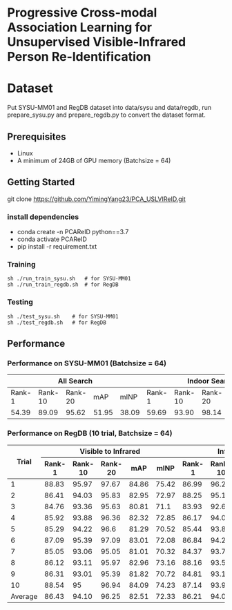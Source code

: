 # Progressive Cross-modal Association Learning for Unsupervised Visible-Infrared Person Re-Identification

# Dataset
Put SYSU-MM01 and RegDB dataset into data/sysu and data/regdb, run prepare_sysu.py and prepare_regdb.py to convert the dataset format.

## Prerequisites
- Linux
- A minimum of 24GB of GPU memory (Batchsize = 64)

## Getting Started
git clone https://github.com/YimingYang23/PCA_USLVIReID.git

### install dependencies
- conda create -n PCAReID python==3.7
- conda activate PCAReID
- pip install -r requirement.txt

### Training
```shell
sh ./run_train_sysu.sh   # for SYSU-MM01
sh ./run_train_regdb.sh  # for RegDB
```
### Testing
```shell
sh ./test_sysu.sh    # for SYSU-MM01
sh ./test_regdb.sh   # for RegDB
```
## Performance
### Performance on SYSU-MM01 (Batchsize = 64)
<table class="tg">
<thead>
  <tr>
    <th class="tg-baqh" colspan="5">All Search</th>
    <th class="tg-baqh" colspan="5">Indoor Search</th>
  </tr>
</thead>
<tbody>
  <tr>
    <td class="tg-baqh">Rank-1</td>
    <td class="tg-baqh">Rank-10</td>
    <td class="tg-baqh">Rank-20</td>
    <td class="tg-baqh">mAP</td>
    <td class="tg-baqh">mINP</td>
    <td class="tg-baqh">Rank-1</td>
    <td class="tg-baqh">Rank-10</td>
    <td class="tg-baqh">Rank-20</td>
    <td class="tg-baqh">mAP</td>
    <td class="tg-baqh">mINP</td>
  </tr>
  <tr>
    <td class="tg-baqh">54.39</td>
    <td class="tg-baqh">89.09</td>
    <td class="tg-baqh">95.62</td>
    <td class="tg-baqh">51.95</td>
    <td class="tg-baqh">38.09</td>
    <td class="tg-baqh">59.69</td>
    <td class="tg-baqh">93.90</td>
    <td class="tg-baqh">98.14</td>
    <td class="tg-baqh">66.72</td>
    <td class="tg-baqh">62.44</td>
  </tr>
</tbody>
</table>


### Performance on RegDB (10 trial, Batchsize = 64)
<table class="tg">
<thead>
  <tr>
    <th class="tg-gaoc" rowspan="2">Trial</th>
    <th class="tg-gaoc" colspan="5">Visible to Infrared</th>
    <th class="tg-gaoc" colspan="5">Infrared to Visible</th>
  </tr>
  <tr>
    <th class="tg-gaoc">Rank-1</th>
    <th class="tg-gaoc">Rank-10</th>
    <th class="tg-gaoc">Rank-20</th>
    <th class="tg-gaoc">mAP</th>
    <th class="tg-gaoc">mINP</th>
    <th class="tg-gaoc">Rank-1</th>
    <th class="tg-gaoc">Rank-10</th>
    <th class="tg-gaoc">Rank-20</th>
    <th class="tg-gaoc">mAP</th>
    <th class="tg-gaoc">mINP</th>
  </tr>
</thead>
<tbody>
  <tr>
    <td class="tg-gaoc">1</td>
    <td class="tg-3ttq">88.83</td>
    <td class="tg-gaoc">95.97</td>
    <td class="tg-gaoc">97.67</td>
    <td class="tg-gaoc">84.86</td>
    <td class="tg-gaoc">75.42</td>
    <td class="tg-3ttq">86.99</td>
    <td class="tg-gaoc">96.26</td>
    <td class="tg-gaoc">97.86</td>
    <td class="tg-gaoc">82.21</td>
    <td class="tg-gaoc">70.99</td>
  </tr>
  <tr>
    <td class="tg-s4h7">2</td>
    <td class="tg-0udb">86.41</td>
    <td class="tg-s4h7">94.03</td>
    <td class="tg-s4h7">95.83</td>
    <td class="tg-s4h7">82.95</td>
    <td class="tg-s4h7">72.97</td>
    <td class="tg-0udb">88.25</td>
    <td class="tg-s4h7">95.1</td>
    <td class="tg-s4h7">96.26</td>
    <td class="tg-s4h7">83.02</td>
    <td class="tg-s4h7">70.57</td>
  </tr>
  <tr>
    <td class="tg-s4h7">3</td>
    <td class="tg-0udb">84.76</td>
    <td class="tg-s4h7">93.36</td>
    <td class="tg-s4h7">95.63</td>
    <td class="tg-s4h7">80.81</td>
    <td class="tg-s4h7">71.1</td>
    <td class="tg-0udb">83.93</td>
    <td class="tg-s4h7">92.67</td>
    <td class="tg-s4h7">94.51</td>
    <td class="tg-s4h7">79.36</td>
    <td class="tg-s4h7">66.78</td>
  </tr>
  <tr>
    <td class="tg-s4h7">4</td>
    <td class="tg-0udb">85.92</td>
    <td class="tg-s4h7">93.88</td>
    <td class="tg-s4h7">96.36</td>
    <td class="tg-s4h7">82.32</td>
    <td class="tg-s4h7">72.85</td>
    <td class="tg-0udb">86.17</td>
    <td class="tg-s4h7">94.03</td>
    <td class="tg-s4h7">95.68</td>
    <td class="tg-s4h7">81.23</td>
    <td class="tg-s4h7">69.01</td>
  </tr>
  <tr>
    <td class="tg-s4h7">5</td>
    <td class="tg-hi9g">85.29</td>
    <td class="tg-4jb6">94.22</td>
    <td class="tg-4jb6">96.6</td>
    <td class="tg-4jb6">81.29</td>
    <td class="tg-4jb6">70.52</td>
    <td class="tg-hi9g">85.44</td>
    <td class="tg-4jb6">93.83</td>
    <td class="tg-4jb6">96.26</td>
    <td class="tg-4jb6">80.02</td>
    <td class="tg-4jb6">66.13</td>
  </tr>
  <tr>
    <td class="tg-s4h7">6</td>
    <td class="tg-0udb">87.09</td>
    <td class="tg-s4h7">95.39</td>
    <td class="tg-s4h7">97.09</td>
    <td class="tg-s4h7">83.01</td>
    <td class="tg-s4h7">72.08</td>
    <td class="tg-0udb">86.84</td>
    <td class="tg-s4h7">94.22</td>
    <td class="tg-s4h7">97.04</td>
    <td class="tg-s4h7">81.84</td>
    <td class="tg-s4h7">69.57</td>
  </tr>
  <tr>
    <td class="tg-s4h7">7</td>
    <td class="tg-0udb">85.05</td>
    <td class="tg-s4h7">93.06</td>
    <td class="tg-s4h7">95.05</td>
    <td class="tg-s4h7">81.01</td>
    <td class="tg-s4h7">70.32</td>
    <td class="tg-0udb">84.37</td>
    <td class="tg-s4h7">93.79</td>
    <td class="tg-s4h7">96.07</td>
    <td class="tg-s4h7">79.03</td>
    <td class="tg-s4h7">65.78</td>
  </tr>
  <tr>
    <td class="tg-s4h7">8</td>
    <td class="tg-0udb">86.12</td>
    <td class="tg-s4h7">93.11</td>
    <td class="tg-s4h7">95.97</td>
    <td class="tg-s4h7">82.96</td>
    <td class="tg-s4h7">73.16</td>
    <td class="tg-0udb">88.16</td>
    <td class="tg-s4h7">93.59</td>
    <td class="tg-s4h7">95.73</td>
    <td class="tg-s4h7">82.53</td>
    <td class="tg-s4h7">70.2</td>
  </tr>
  <tr>
    <td class="tg-s4h7">9</td>
    <td class="tg-0udb">86.31</td>
    <td class="tg-s4h7">93.01</td>
    <td class="tg-s4h7">95.39</td>
    <td class="tg-s4h7">81.82</td>
    <td class="tg-s4h7">70.72</td>
    <td class="tg-0udb">84.81</td>
    <td class="tg-s4h7">93.16</td>
    <td class="tg-s4h7">95.53</td>
    <td class="tg-s4h7">80.04</td>
    <td class="tg-s4h7">67.35</td>
  </tr>
  <tr>
    <td class="tg-s4h7">10</td>
    <td class="tg-0udb">88.54</td>
    <td class="tg-s4h7">95</td>
    <td class="tg-s4h7">96.94</td>
    <td class="tg-s4h7">84.09</td>
    <td class="tg-s4h7">74.23</td>
    <td class="tg-0udb">87.14</td>
    <td class="tg-s4h7">93.93</td>
    <td class="tg-s4h7">96.21</td>
    <td class="tg-s4h7">83.04</td>
    <td class="tg-s4h7">70.77</td>
  </tr>
  <tr>
    <td class="tg-s4h7">Average</td>
    <td class="tg-0udb">86.43</td>
    <td class="tg-s4h7">94.10</td>
    <td class="tg-s4h7">96.25</td>
    <td class="tg-s4h7">82.51</td>
    <td class="tg-s4h7">72.33</td>
    <td class="tg-0udb">86.21</td>
    <td class="tg-s4h7">94.05</td>
    <td class="tg-s4h7">96.11</td>
    <td class="tg-s4h7">81.23</td>
    <td class="tg-s4h7">68.71</td>
  </tr>
</tbody>
</table>
